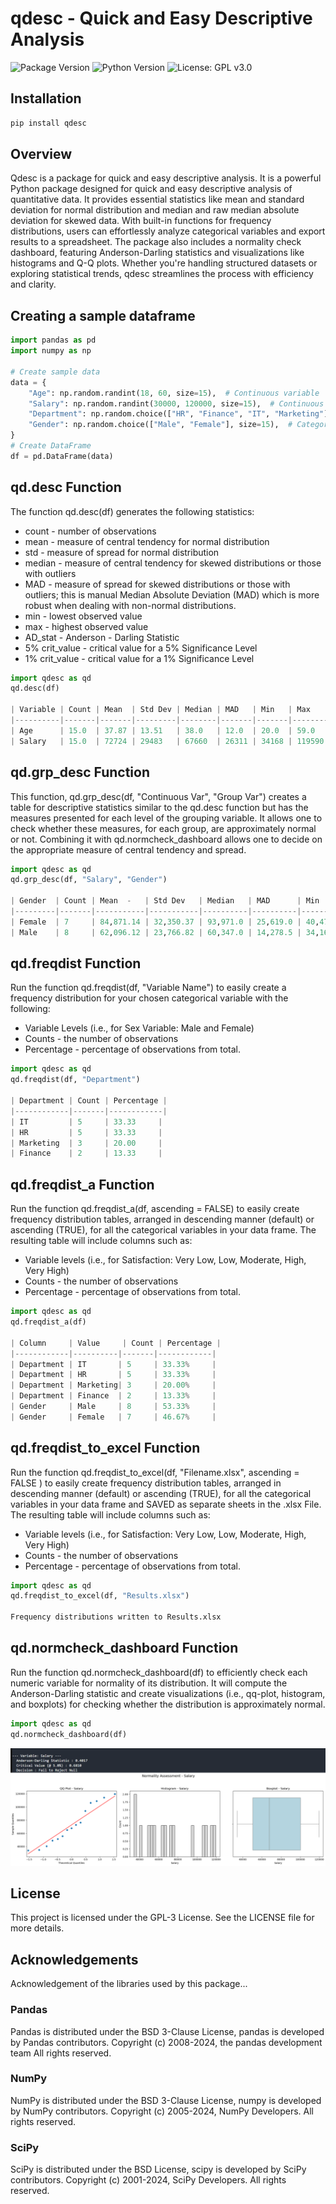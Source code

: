 # qdesc - Quick and Easy Descriptive Analysis
![Package Version](https://img.shields.io/badge/version-0.1.9.2-pink)
![Python Version](https://img.shields.io/badge/python-3.8%2B-blue)
![License: GPL v3.0](https://img.shields.io/badge/license-GPL%20v3.0-blue)

## Installation
```sh
pip install qdesc
```

## Overview
Qdesc is a package for quick and easy descriptive analysis. It is a powerful Python package designed for quick and easy descriptive analysis of quantitative data. It provides essential statistics like mean and standard deviation for normal distribution and median and raw median absolute deviation for skewed data. With built-in functions for frequency distributions, users can effortlessly analyze categorical variables and export results to a spreadsheet. The package also includes a normality check dashboard, featuring Anderson-Darling statistics and visualizations like histograms and Q-Q plots. Whether you're handling structured datasets or exploring statistical trends, qdesc streamlines the process with efficiency and clarity.

## Creating a sample dataframe
```python
import pandas as pd
import numpy as np

# Create sample data
data = {
    "Age": np.random.randint(18, 60, size=15),  # Continuous variable
    "Salary": np.random.randint(30000, 120000, size=15),  # Continuous variable
    "Department": np.random.choice(["HR", "Finance", "IT", "Marketing"], size=15),  # Categorical variable
    "Gender": np.random.choice(["Male", "Female"], size=15),  # Categorical variable
}
# Create DataFrame
df = pd.DataFrame(data)
```

## qd.desc Function
The function qd.desc(df) generates the following statistics:
* count - number of observations
* mean - measure of central tendency for normal distribution	
* std - measure of spread for normal distribution
* median - measure of central tendency for skewed distributions or those with outliers
* MAD - measure of spread for skewed distributions or those with outliers; this is manual Median Absolute Deviation (MAD) which is more robust when dealing with non-normal distributions.
* min - lowest observed value
* max - highest observed value	
* AD_stat	- Anderson - Darling Statistic
* 5% crit_value - critical value for a 5% Significance Level	
* 1% crit_value - critical value for a 1% Significance Level

```python
import qdesc as qd
qd.desc(df)

| Variable | Count | Mean  | Std Dev | Median | MAD   | Min   | Max    | AD Stat | 5% Crit Value |
|----------|-------|-------|---------|--------|-------|-------|--------|---------|---------------|
| Age      | 15.0  | 37.87 | 13.51   | 38.0   | 12.0  | 20.0  | 59.0   | 0.41    | 0.68          |
| Salary   | 15.0  | 72724 | 29483   | 67660  | 26311 | 34168 | 119590 | 0.40    | 0.68          |
```



## qd.grp_desc Function
This function, qd.grp_desc(df, "Continuous Var", "Group Var") creates a table for descriptive statistics similar to the qd.desc function but has the measures
presented for each level of the grouping variable. It allows one to check whether these measures, for each group, are approximately normal or not. Combining it
with qd.normcheck_dashboard allows one to decide on the appropriate measure of central tendency and spread.

```python
import qdesc as qd
qd.grp_desc(df, "Salary", "Gender")

| Gender  | Count | Mean  -   | Std Dev   | Median   | MAD      | Min    | Max     | AD Stat | 5% Crit Value |
|---------|-------|-----------|-----------|----------|----------|--------|---------|---------|---------------|
| Female  | 7     | 84,871.14 | 32,350.37 | 93,971.0 | 25,619.0 | 40,476 | 119,590 | 0.36    | 0.74          |
| Male    | 8     | 62,096.12 | 23,766.82 | 60,347.0 | 14,278.5 | 34,168 | 106,281 | 0.24    | 0.71          |
```


## qd.freqdist Function
Run the function qd.freqdist(df, "Variable Name") to easily create a frequency distribution for your chosen categorical variable with the following:
* Variable Levels (i.e., for Sex Variable: Male and Female)
* Counts - the number of observations
* Percentage - percentage of observations from total.

```python
import qdesc as qd
qd.freqdist(df, "Department")

| Department | Count | Percentage |
|------------|-------|------------|
| IT         | 5     | 33.33     |
| HR         | 5     | 33.33     |
| Marketing  | 3     | 20.00     |
| Finance    | 2     | 13.33     |
```



## qd.freqdist_a Function
Run the function qd.freqdist_a(df, ascending = FALSE) to easily create frequency distribution tables, arranged in descending manner (default) or ascending (TRUE), for all the categorical variables in your data frame. The resulting table will include columns such as:
* Variable levels (i.e., for Satisfaction: Very Low, Low, Moderate, High, Very High) 
* Counts - the number of observations
* Percentage - percentage of observations from total.

```python
import qdesc as qd
qd.freqdist_a(df)

| Column     | Value     | Count | Percentage |
|------------|----------|-------|------------|
| Department | IT       | 5     | 33.33%     |
| Department | HR       | 5     | 33.33%     |
| Department | Marketing| 3     | 20.00%     |
| Department | Finance  | 2     | 13.33%     |
| Gender     | Male     | 8     | 53.33%     |
| Gender     | Female   | 7     | 46.67%     |
```



## qd.freqdist_to_excel Function
Run the function qd.freqdist_to_excel(df, "Filename.xlsx", ascending = FALSE ) to easily create frequency distribution tables, arranged in descending manner (default) or ascending (TRUE), for all  the categorical variables in your data frame and SAVED as separate sheets in the .xlsx File. The resulting table will include columns such as:
* Variable levels (i.e., for Satisfaction: Very Low, Low, Moderate, High, Very High) 
* Counts - the number of observations
* Percentage - percentage of observations from total.

```python
import qdesc as qd
qd.freqdist_to_excel(df, "Results.xlsx")

Frequency distributions written to Results.xlsx
```

## qd.normcheck_dashboard Function
Run the function qd.normcheck_dashboard(df) to efficiently check each numeric variable for normality of its distribution. It will compute the Anderson-Darling statistic and create visualizations (i.e., qq-plot, histogram, and boxplots) for checking whether the distribution is approximately normal.

```python
import qdesc as qd
qd.normcheck_dashboard(df)
```
![Descriptive Statistics](https://raw.githubusercontent.com/Dcroix/qdesc/refs/heads/main/qd.normcheck_dashboard.png)


## License
This project is licensed under the GPL-3 License. See the LICENSE file for more details.

## Acknowledgements
Acknowledgement of the libraries used by this package...

### Pandas
Pandas is distributed under the BSD 3-Clause License, pandas is developed by Pandas contributors. Copyright (c) 2008-2024, the pandas development team All rights reserved.
### NumPy
NumPy is distributed under the BSD 3-Clause License, numpy is developed by NumPy contributors. Copyright (c) 2005-2024, NumPy Developers. All rights reserved.
### SciPy
SciPy is distributed under the BSD License, scipy is developed by SciPy contributors. Copyright (c) 2001-2024, SciPy Developers. All rights reserved.





